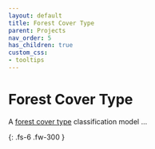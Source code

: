 ```yaml
---
layout: default
title: Forest Cover Type
parent: Projects
nav_order: 5
has_children: true
custom_css:
- tooltips
---
```


# Forest Cover Type

A [forest cover type](https://archive.ics.uci.edu/ml/datasets/Covertype) classification model ...

{: .fs-6 .fw-300 }

<br>
<br>
<br>
<br>
